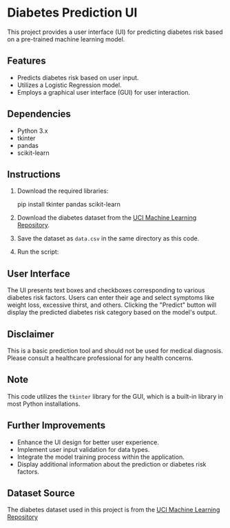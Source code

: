 # Diabetes Prediction UI

This project provides a user interface (UI) for predicting diabetes risk based on a pre-trained machine learning model.

## Features

- Predicts diabetes risk based on user input.
- Utilizes a Logistic Regression model.
- Employs a graphical user interface (GUI) for user interaction.

## Dependencies

- Python 3.x
- tkinter
- pandas
- scikit-learn

## Instructions

1. Download the required libraries:

    pip install tkinter pandas scikit-learn


2. Download the diabetes dataset from the [UCI Machine Learning Repository](https://archive.ics.uci.edu/dataset/529/early+stage+diabetes+risk+prediction+dataset).
3. Save the dataset as `data.csv` in the same directory as this code.
4. Run the script:



## User Interface

The UI presents text boxes and checkboxes corresponding to various diabetes risk factors. Users can enter their age and select symptoms like weight loss, excessive thirst, and others. Clicking the "Predict" button will display the predicted diabetes risk category based on the model's output.

## Disclaimer

This is a basic prediction tool and should not be used for medical diagnosis. Please consult a healthcare professional for any health concerns.

## Note

This code utilizes the `tkinter` library for the GUI, which is a built-in library in most Python installations.

## Further Improvements

- Enhance the UI design for better user experience.
- Implement user input validation for data types.
- Integrate the model training process within the application.
- Display additional information about the prediction or diabetes risk factors.

## Dataset Source

The diabetes dataset used in this project is from the [UCI Machine Learning Repository]([http](<https://archive.ics.uci.edu/dataset/529/early+stage+diabetes+risk+prediction+dataset).>)